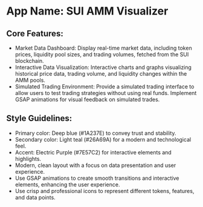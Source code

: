 # **App Name**: SUI AMM Visualizer

## Core Features:

- Market Data Dashboard: Display real-time market data, including token prices, liquidity pool sizes, and trading volumes, fetched from the SUI blockchain.
- Interactive Data Visualization: Interactive charts and graphs visualizing historical price data, trading volume, and liquidity changes within the AMM pools.
- Simulated Trading Environment: Provide a simulated trading interface to allow users to test trading strategies without using real funds. Implement GSAP animations for visual feedback on simulated trades.

## Style Guidelines:

- Primary color: Deep blue (#1A237E) to convey trust and stability.
- Secondary color: Light teal (#26A69A) for a modern and technological feel.
- Accent: Electric Purple (#7E57C2) for interactive elements and highlights.
- Modern, clean layout with a focus on data presentation and user experience.
- Use GSAP animations to create smooth transitions and interactive elements, enhancing the user experience.
- Use crisp and professional icons to represent different tokens, features, and data points.